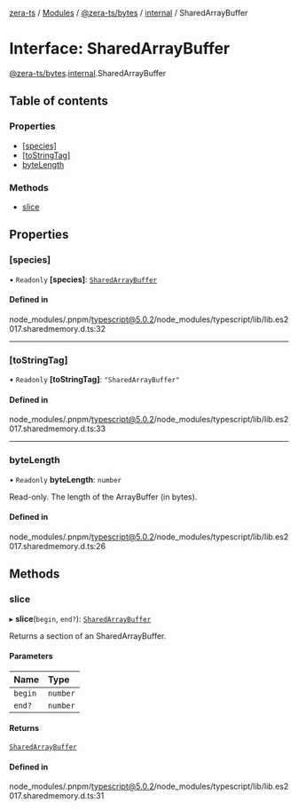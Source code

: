 [zera-ts](../README.md) / [Modules](../modules.md) / [@zera-ts/bytes](../modules/zera_ts_bytes.md) / [internal](../modules/zera_ts_bytes.internal.md) / SharedArrayBuffer

# Interface: SharedArrayBuffer

[@zera-ts/bytes](../modules/zera_ts_bytes.md).[internal](../modules/zera_ts_bytes.internal.md).SharedArrayBuffer

## Table of contents

### Properties

- [[species]](zera_ts_bytes.internal.SharedArrayBuffer.md#[species])
- [[toStringTag]](zera_ts_bytes.internal.SharedArrayBuffer.md#[tostringtag])
- [byteLength](zera_ts_bytes.internal.SharedArrayBuffer.md#bytelength)

### Methods

- [slice](zera_ts_bytes.internal.SharedArrayBuffer.md#slice)

## Properties

### [species]

• `Readonly` **[species]**: [`SharedArrayBuffer`](../modules/zera_ts_bytes.internal.md#sharedarraybuffer)

#### Defined in

node_modules/.pnpm/typescript@5.0.2/node_modules/typescript/lib/lib.es2017.sharedmemory.d.ts:32

___

### [toStringTag]

• `Readonly` **[toStringTag]**: ``"SharedArrayBuffer"``

#### Defined in

node_modules/.pnpm/typescript@5.0.2/node_modules/typescript/lib/lib.es2017.sharedmemory.d.ts:33

___

### byteLength

• `Readonly` **byteLength**: `number`

Read-only. The length of the ArrayBuffer (in bytes).

#### Defined in

node_modules/.pnpm/typescript@5.0.2/node_modules/typescript/lib/lib.es2017.sharedmemory.d.ts:26

## Methods

### slice

▸ **slice**(`begin`, `end?`): [`SharedArrayBuffer`](../modules/zera_ts_bytes.internal.md#sharedarraybuffer)

Returns a section of an SharedArrayBuffer.

#### Parameters

| Name | Type |
| :------ | :------ |
| `begin` | `number` |
| `end?` | `number` |

#### Returns

[`SharedArrayBuffer`](../modules/zera_ts_bytes.internal.md#sharedarraybuffer)

#### Defined in

node_modules/.pnpm/typescript@5.0.2/node_modules/typescript/lib/lib.es2017.sharedmemory.d.ts:31
